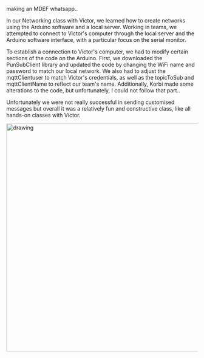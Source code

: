 making an MDEF whatsapp..   

In our Networking class with Victor, we learned how to create networks using the Arduino software and a local server. Working in teams, we attempted to connect to Victor's computer through the local server and the Arduino software interface, with a particular focus on the serial monitor.

To establish a connection to Victor's computer, we had to modify certain sections of the code on the Arduino. First, we downloaded the PunSubClient library and updated the code by changing the WiFi name and password to match our local network. We also had to adjust the mqttClientuser to match Victor's credentials, as well as the topicToSub and mqttClientName to reflect our team's name. Additionally, Korbi made some alterations to the code, but unfortunately, I could not follow that part..  

Unfortunately we were not really successful in sending customised messages but overall it was a relatively fun and constructive class, like all hands-on classes with Victor.  

<img src="../networking.jpeg" alt="drawing" width="600" /> 